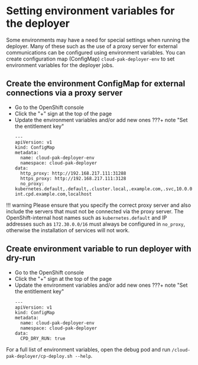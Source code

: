 # Setting environment variables for the deployer

Some environments may have a need for special settings when running the deployer. Many of these such as the use of a proxy server for external communications can be configured using environment variables. You can create configuration map (ConfigMap) `cloud-pak-deployer-env` to set environment variables for the deployer jobs.


## Create the environment ConfigMap for external connections via a proxy server

* Go to the OpenShift console
* Click the "+" sign at the top of the page
* Update the environment variables and/or add new ones
???+ note "Set the entitlement key"
    ``` { .yaml .copy }
    ---
    apiVersion: v1
    kind: ConfigMap
    metadata:
      name: cloud-pak-deployer-env
      namespace: cloud-pak-deployer
    data:
      http_proxy: http://192.168.217.111:31288
      https_proxy: http://192.168.217.111:3128
      no_proxy: kubernetes.default,.default,.cluster.local,.example.com,.svc,10.0.0.0/16,10.0.0.0/8,10.128.0.0/16,127.0.0.1,172.16.0.0/12,172.18.10.0/27,172.30.0.0/16,192.168.0.0/16,api-int.cpd.example.com,localhost
    ```

!!! warning
    Please ensure that you specify the correct proxy server and also include the servers that must not be connected via the proxy server. The OpenShift-internal host names such as `kubernetes.default` and IP addresses such as `172.30.0.0/16` must always be configured in `no_proxy`, otherwise the installation of services will not work.

## Create environment variable to run deployer with dry-run

* Go to the OpenShift console
* Click the "+" sign at the top of the page
* Update the environment variables and/or add new ones
???+ note "Set the entitlement key"
    ``` { .yaml .copy }
    ---
    apiVersion: v1
    kind: ConfigMap
    metadata:
      name: cloud-pak-deployer-env
      namespace: cloud-pak-deployer
    data:
      CPD_DRY_RUN: true
    ```

For a full list of environment variables, open the debug pod and run `/cloud-pak-deployer/cp-deploy.sh --help`.